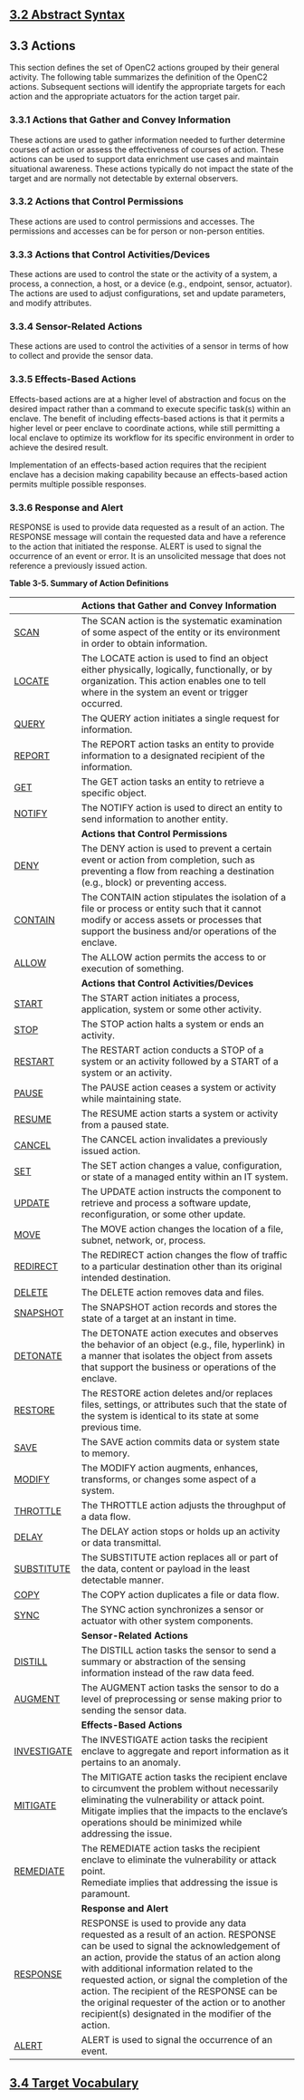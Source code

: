 ## [3.2 Abstract Syntax](3.0_openc2-language.md#32-abstract-syntax)

## 3.3 Actions

This section defines the set of OpenC2 actions grouped by their general activity. The following table summarizes the definition of the OpenC2 actions. Subsequent sections will identify the appropriate targets for each action and the appropriate actuators for the action target pair.

### 3.3.1 Actions that Gather and Convey Information

These actions are used to gather information needed to further determine courses of action or assess the effectiveness of courses of action. These actions can be used to support data enrichment use cases and maintain situational awareness. These actions typically do not impact the state of the target and are normally not detectable by external observers.

### 3.3.2 Actions that Control Permissions

These actions are used to control permissions and accesses. The permissions and accesses can be for person or non-person entities.

### 3.3.3 Actions that Control Activities/Devices

These actions are used to control the state or the activity of a system, a process, a connection, a host, or a device (e.g., endpoint, sensor, actuator). The actions are used to adjust configurations, set and update parameters, and modify attributes.

### 3.3.4 Sensor-Related Actions

These actions are used to control the activities of a sensor in terms of how to collect and provide the sensor data.

### 3.3.5 Effects-Based Actions

Effects-based actions are at a higher level of abstraction and focus on the desired impact rather than a command to execute specific task(s) within an enclave. The benefit of including effects-based actions is that it permits a higher level or peer enclave to coordinate actions, while still permitting a local enclave to optimize its workflow for its specific environment in order to achieve the desired result.

Implementation of an effects-based action requires that the recipient enclave has a decision making capability because an effects-based action permits multiple possible responses.

### 3.3.6 Response and Alert

RESPONSE is used to provide data requested as a result of an action. The RESPONSE message will contain the requested data and have a reference to the action that initiated the response. ALERT is used to signal the occurrence of an event or error. It is an unsolicited message that does not reference a previously issued action.

**Table 3-5. Summary of Action Definitions**

| <MERGE> | Actions that Gather and Convey Information | 
| :--- | :--- | 
| [SCAN](actions/scan.md#scan) | The SCAN action is the systematic examination of some aspect of the entity or its environment in order to obtain information. | 
| [LOCATE](actions/locate.md#locate) | The LOCATE action is used to find an object either physically, logically, functionally, or by organization. This action enables one to tell where in the system an event or trigger occurred. | 
| [QUERY](actions/query.md#query) | The QUERY action initiates a single request for information. | 
| [REPORT](actions/report.md#report) | The REPORT action tasks an entity to provide information to a designated recipient of the information. | 
| [GET](actions/get.md#get) | The GET action tasks an entity to retrieve a specific object. | 
| [NOTIFY](actions/notify.md#notify) | The NOTIFY action is used to direct an entity to send information to another entity. | 
|  | **Actions that Control Permissions** | 
| [DENY](actions/deny.md#deny) | The DENY action is used to prevent a certain event or action from completion, such as preventing a flow from reaching a destination (e.g., block) or preventing access. | 
| [CONTAIN](actions/contain.md#contain) | The CONTAIN action stipulates the isolation of a file or process or entity such that it cannot modify or access assets or processes that support the business and/or operations of the enclave. | 
| [ALLOW](actions/allow.md#allow) | The ALLOW action permits the access to or execution of something.  | 
|  | **Actions that Control Activities/Devices** | 
| [START](actions/start.md#start) | The START action initiates a process, application, system or some other activity. | 
| [STOP](actions/stop.md#stop) | The STOP action halts a system or ends an activity. | 
| [RESTART](actions/restart.md#restart) | The RESTART action conducts a STOP of a system or an activity followed by a START of a system or an activity. | 
| [PAUSE](actions/pause.md#pause) | The PAUSE action ceases a system or activity while maintaining state. | 
| [RESUME](actions/resume.md#resume) | The RESUME action starts a system or activity from a paused state. | 
| [CANCEL](actions/cancel.md#cancel) | The CANCEL action invalidates a previously issued action. | 
| [SET](actions/set.md#set) | The SET action changes a value, configuration, or state of a managed entity within an IT system. | 
| [UPDATE](actions/update.md#update) | The UPDATE action instructs the component to retrieve and process a software update, reconfiguration, or some other update. | 
| [MOVE](actions/move.md#move) | The MOVE action changes the location of a file, subnet, network, or, process. | 
| [REDIRECT](actions/redirect.md#redirect) | The REDIRECT action changes the flow of traffic to a particular destination other than its original intended destination. | 
| [DELETE](actions/delete.md#delete) | The DELETE action removes data and files. | 
| [SNAPSHOT](actions/snapshot.md#snapshot) | The SNAPSHOT action records and stores the state of a target at an instant in time. | 
| [DETONATE](actions/detonate.md#detonate) | The DETONATE action executes and observes the behavior of an object (e.g., file, hyperlink) in a manner that isolates the object from assets that support the business or operations of the enclave. | 
| [RESTORE](actions/restore.md#restore) | The RESTORE action deletes and/or replaces files, settings, or attributes such that the state of the system is identical to its state at some previous time. | 
| [SAVE](actions/save.md#save) | The SAVE action commits data or system state to memory. | 
| [MODIFY](actions/modify.md#modify) | The MODIFY action augments, enhances, transforms, or changes some aspect of a system. | 
| [THROTTLE](actions/throttle.md#throttle) | The THROTTLE action adjusts the throughput of a data flow. | 
| [DELAY](actions/delay.md#delay) | The DELAY action stops or holds up an activity or data transmittal. | 
| [SUBSTITUTE](actions/substitute.md#substitute) | The SUBSTITUTE action replaces all or part of the data, content or payload in the least detectable manner. | 
| [COPY](actions/copy.md#copy) | The COPY action duplicates a file or data flow. | 
| [SYNC](actions/sync.md#sync) | The SYNC action synchronizes a sensor or actuator with other system components. | 
|  | **Sensor-Related Actions** | 
| [DISTILL](actions/distill.md#distill) | The DISTILL action tasks the sensor to send a summary or abstraction of the sensing information instead of the raw data feed. | 
| [AUGMENT](actions/augment.md#augment) | The AUGMENT action tasks the sensor to do a level of preprocessing or sense making prior to sending the sensor data. | 
|  | **Effects-Based Actions** | 
| [INVESTIGATE](actions/investigate.md#investigate) | The INVESTIGATE action tasks the recipient enclave to aggregate and report information as it pertains to an anomaly. | 
| [MITIGATE](actions/mitigate.md#mitigate) | The MITIGATE action tasks the recipient enclave to circumvent the problem without necessarily eliminating the vulnerability or attack point.<br>Mitigate implies that the impacts to the enclave’s operations should be minimized while addressing the issue. | 
| [REMEDIATE](actions/remediate.md#remediate) | The REMEDIATE action tasks the recipient enclave to eliminate the vulnerability or attack point.<br>Remediate implies that addressing the issue is paramount. | 
|  | **Response and Alert** | 
| [RESPONSE](actions/response.md#response) | RESPONSE is used to provide any data requested as a result of an action. RESPONSE can be used to signal the acknowledgement of an action, provide the status of an action along with additional information related to the requested action, or signal the completion of the action. The recipient of the RESPONSE can be the original requester of the action or to another recipient(s) designated in the modifier of the action. | 
| [ALERT](actions/alert.md#alert) | ALERT is used to signal the occurrence of an event. | 

## [3.4 Target Vocabulary](3.4_targets.md#34-target-vocabulary)